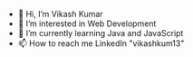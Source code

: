 - 👋 Hi, I’m Vikash Kumar
- 👀 I’m interested in Web Development
- 🌱 I’m currently learning Java and JavaScript
- 📫 How to reach me LinkedIn "vikashkum13"

<!---
vikash-In/vikash-In is a ✨ special ✨ repository because its `README.md` (this file) appears on your GitHub profile.
You can click the Preview link to take a look at your changes.
--->
